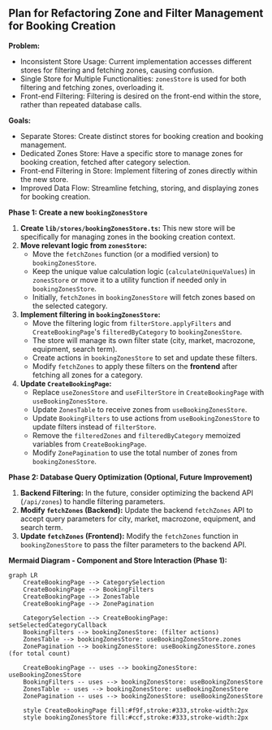 ## Plan for Refactoring Zone and Filter Management for Booking Creation

**Problem:**

- Inconsistent Store Usage: Current implementation accesses different stores for filtering and fetching zones, causing confusion.
- Single Store for Multiple Functionalities:  `zonesStore` is used for both filtering and fetching zones, overloading it.
- Front-end Filtering: Filtering is desired on the front-end within the store, rather than repeated database calls.

**Goals:**

- Separate Stores: Create distinct stores for booking creation and booking management.
- Dedicated Zones Store: Have a specific store to manage zones for booking creation, fetched after category selection.
- Front-end Filtering in Store: Implement filtering of zones directly within the new store.
- Improved Data Flow: Streamline fetching, storing, and displaying zones for booking creation.

**Phase 1: Create a new `bookingZonesStore`**

1. **Create `lib/stores/bookingZonesStore.ts`:** This new store will be specifically for managing zones in the booking creation context.
2. **Move relevant logic from `zonesStore`:**
    - Move the `fetchZones` function (or a modified version) to `bookingZonesStore`.
    - Keep the unique value calculation logic (`calculateUniqueValues`) in `zonesStore` or move it to a utility function if needed only in `bookingZonesStore`.
    - Initially, `fetchZones` in `bookingZonesStore` will fetch zones based on the selected category.
3. **Implement filtering in `bookingZonesStore`:**
    - Move the filtering logic from `filterStore.applyFilters` and `CreateBookingPage`'s `filteredByCategory` to `bookingZonesStore`.
    - The store will manage its own filter state (city, market, macrozone, equipment, search term).
    - Create actions in `bookingZonesStore` to set and update these filters.
    - Modify `fetchZones` to apply these filters on the **frontend** after fetching all zones for a category.
4. **Update `CreateBookingPage`:**
    - Replace `useZonesStore` and `useFilterStore` in `CreateBookingPage` with `useBookingZonesStore`.
    - Update `ZonesTable` to receive zones from `useBookingZonesStore`.
    - Update `BookingFilters` to use actions from `useBookingZonesStore` to update filters instead of `filterStore`.
    - Remove the `filteredZones` and `filteredByCategory` memoized variables from `CreateBookingPage`.
    - Modify `ZonePagination` to use the total number of zones from `bookingZonesStore`.

**Phase 2: Database Query Optimization (Optional, Future Improvement)**

1. **Backend Filtering:** In the future, consider optimizing the backend API (`/api/zones`) to handle filtering parameters.
2. **Modify `fetchZones` (Backend):** Update the backend `fetchZones` API to accept query parameters for city, market, macrozone, equipment, and search term.
3. **Update `fetchZones` (Frontend):** Modify the `fetchZones` function in `bookingZonesStore` to pass the filter parameters to the backend API.

**Mermaid Diagram - Component and Store Interaction (Phase 1):**

```mermaid
graph LR
    CreateBookingPage --> CategorySelection
    CreateBookingPage --> BookingFilters
    CreateBookingPage --> ZonesTable
    CreateBookingPage --> ZonePagination

    CategorySelection --> CreateBookingPage: setSelectedCategoryCallback
    BookingFilters --> bookingZonesStore: (filter actions)
    ZonesTable --> bookingZonesStore: useBookingZonesStore.zones
    ZonePagination --> bookingZonesStore: useBookingZonesStore.zones (for total count)

    CreateBookingPage -- uses --> bookingZonesStore: useBookingZonesStore
    BookingFilters -- uses --> bookingZonesStore: useBookingZonesStore
    ZonesTable -- uses --> bookingZonesStore: useBookingZonesStore
    ZonePagination -- uses --> bookingZonesStore: useBookingZonesStore

    style CreateBookingPage fill:#f9f,stroke:#333,stroke-width:2px
    style bookingZonesStore fill:#ccf,stroke:#333,stroke-width:2px